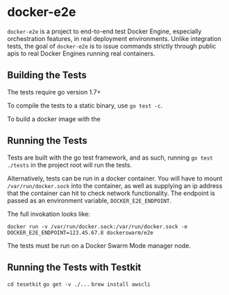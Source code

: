 docker-e2e
==========
`docker-e2e` is a project to end-to-end test Docker Engine, especially 
orchestration features, in real deployment environments. Unlike integration 
tests, the goal of `docker-e2e` is to issue commands strictly through public 
apis to real Docker Engines running real containers. 

Building the Tests
------------------
The tests require go version 1.7+

To compile the tests to a static binary, use `go test -c`.

To build a docker image with the

Running the Tests
-----------------
Tests are built with the go test framework, and as such, running `go test ./tests` in 
the project root will run the tests. 

Alternatively, tests can be run in a docker container. You will have to mount
`/var/run/docker.sock` into the container, as well as supplying an ip address
that the container can hit to check network functionality. The endpoint is
passed as an environment variable, `DOCKER_E2E_ENDPOINT`. 

The full invokation looks like:
```
docker run -v /var/run/docker.sock:/var/run/docker.sock -e DOCKER_E2E_ENDPOINT=123.45.67.8 dockerswarm/e2e
```

The tests must be run on a Docker Swarm Mode manager node.

Running the Tests with Testkit
------------------------------

`cd tesetkit`
`go get -v ./...`
`brew install awscli`

